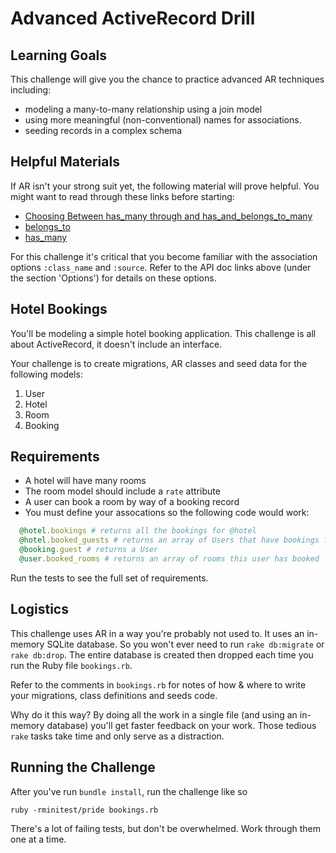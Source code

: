 # Advanced ActiveRecord Drill

## Learning Goals

This challenge will give you the chance to practice advanced AR techniques including:

* modeling a many-to-many relationship using a join model
* using more meaningful (non-conventional) names for associations.
* seeding records in a complex schema


## Helpful Materials

If AR isn't your strong suit yet, the following material will prove helpful. You might want to read through these links before starting:

* [Choosing Between has_many through and has_and_belongs_to_many](http://guides.rubyonrails.org/association_basics.html#choosing-between-has-many-through-and-has-and-belongs-to-many)
* [belongs_to](http://apidock.com/rails/ActiveRecord/Associations/ClassMethods/belongs_to)
* [has_many](http://apidock.com/rails/ActiveRecord/Associations/ClassMethods/has_many)

For this challenge it's critical that you become familiar with the association options `:class_name` and `:source`. Refer to the API doc links above (under the section 'Options') for details on these options.


## Hotel Bookings
You'll be modeling a simple hotel booking application. This challenge is all about ActiveRecord, it doesn't include an interface.

Your challenge is to create migrations, AR classes and seed data for the following models:

1. User
2. Hotel
3. Room
4. Booking

## Requirements
* A hotel will have many rooms
* The room model should include a `rate` attribute
* A user can book a room by way of a booking record
* You must define your assocations so the following code would work:

```ruby
  @hotel.bookings # returns all the bookings for @hotel
  @hotel.booked_guests # returns an array of Users that have bookings for @hotel
  @booking.guest # returns a User
  @user.booked_rooms # returns an array of rooms this user has booked
```

Run the tests to see the full set of requirements.

## Logistics
This challenge uses AR in a way you're probably not used to. It uses an in-memory SQLite database. So you won't ever need to run `rake db:migrate` or `rake db:drop`. The entire database is created then dropped each time you run the Ruby file `bookings.rb`.

Refer to the comments in `bookings.rb` for notes of how & where to write your migrations, class definitions and seeds code.

Why do it this way? By doing all the work in a single file (and using an in-memory database) you'll get faster feedback on your work. Those tedious `rake` tasks take time and only serve as a distraction.

## Running the Challenge
After you've run `bundle install`, run the challenge like so
```
ruby -rminitest/pride bookings.rb
```

There's a lot of failing tests, but don't be overwhelmed. Work through them one at a time.
